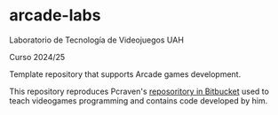 # arcade-labs

Laboratorio de Tecnología de Videojuegos UAH

Curso 2024/25



Template repository that supports Arcade games development.

This repository reproduces
Pcraven's [reposoritory in Bitbucket](https://bitbucket.org/pcraven/arcade-games-work/src/master/) used to teach
videogames programming and contains code developed by him.

